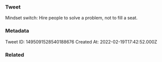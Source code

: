 ### Tweet
Mindset switch: Hire people to solve a problem, not to fill a seat.

### Metadata
Tweet ID: 1495091528540188676
Created At: 2022-02-19T17:42:52.000Z

### Related


